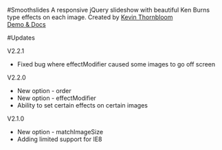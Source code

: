 #Smoothslides
A responsive jQuery slideshow with beautiful Ken Burns type effects on each image. Created by <a href="https://twitter.com/kthornbloom" target="_blank">Kevin Thornbloom</a>
<br>
<a href="http://kthornbloom.github.io/Smoothslides/" target="_blank">Demo & Docs</a>

#Updates

V2.2.1
* Fixed bug where effectModifier caused some images to go off screen

V2.2.0
* New option - order
* New option - effectModifier
* Ability to set certain effects on certain images

V2.1.0
* New option - matchImageSize
* Adding limited support for IE8
